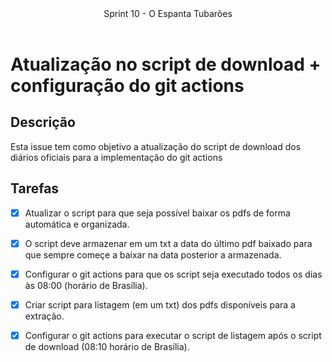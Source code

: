 <header>
    Sprint 10 - O Espanta Tubarões
</header>
<div class="doc-body">
<!-- ADD O CONTEÚDO ABAIXO -->

# Atualização no script de download + configuração do git actions

## Descrição
Esta issue tem como objetivo a atualização do script de download dos diários oficiais para a implementação do git actions

## Tarefas
- [x]  Atualizar o script para que seja possível baixar os pdfs de forma automática e organizada.
- [x] O script deve armazenar em um txt a data do último pdf baixado para que sempre começe a baixar na data posterior a armazenada.
- [x] Configurar o git actions para que os script seja executado todos os dias às 08:00 (horário de Brasília).
- [x] Criar script para listagem (em um txt) dos pdfs disponíveis para a extração.
- [x] Configurar o git actions para executar o script de listagem após o script de download (08:10 horário de Brasília).



